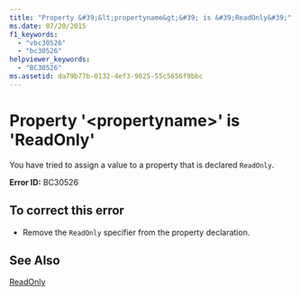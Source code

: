 ```yaml
---
title: "Property &#39;&lt;propertyname&gt;&#39; is &#39;ReadOnly&#39;"
ms.date: 07/20/2015
f1_keywords: 
  - "vbc30526"
  - "bc30526"
helpviewer_keywords: 
  - "BC30526"
ms.assetid: da79b77b-0132-4ef3-9825-55c5656f9bbc
---
```

# Property &#39;&lt;propertyname&gt;&#39; is &#39;ReadOnly&#39;
You have tried to assign a value to a property that is declared `ReadOnly`.  
  
 **Error ID:** BC30526  
  
## To correct this error  
  
- Remove the `ReadOnly` specifier from the property declaration.  
  
## See Also  
 [ReadOnly](../../visual-basic/language-reference/modifiers/readonly.md)
